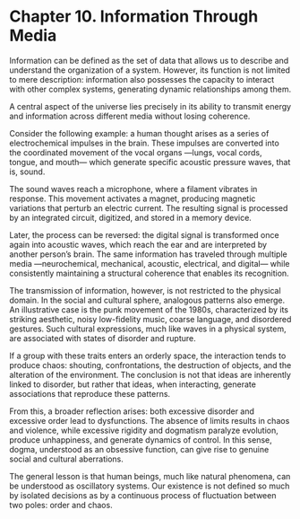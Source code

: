 # Chapter 10. Information Through Media

Information can be defined as the set of data that allows us to describe and understand the organization of a system. However, its function is not limited to mere description: information also possesses the capacity to interact with other complex systems, generating dynamic relationships among them.

A central aspect of the universe lies precisely in its ability to transmit energy and information across different media without losing coherence.

Consider the following example: a human thought arises as a series of electrochemical impulses in the brain. These impulses are converted into the coordinated movement of the vocal organs —lungs, vocal cords, tongue, and mouth— which generate specific acoustic pressure waves, that is, sound.

The sound waves reach a microphone, where a filament vibrates in response. This movement activates a magnet, producing magnetic variations that perturb an electric current. The resulting signal is processed by an integrated circuit, digitized, and stored in a memory device.

Later, the process can be reversed: the digital signal is transformed once again into acoustic waves, which reach the ear and are interpreted by another person’s brain. The same information has traveled through multiple media —neurochemical, mechanical, acoustic, electrical, and digital— while consistently maintaining a structural coherence that enables its recognition.

The transmission of information, however, is not restricted to the physical domain. In the social and cultural sphere, analogous patterns also emerge. An illustrative case is the punk movement of the 1980s, characterized by its striking aesthetic, noisy low-fidelity music, coarse language, and disordered gestures. Such cultural expressions, much like waves in a physical system, are associated with states of disorder and rupture.

If a group with these traits enters an orderly space, the interaction tends to produce chaos: shouting, confrontations, the destruction of objects, and the alteration of the environment. The conclusion is not that ideas are inherently linked to disorder, but rather that ideas, when interacting, generate associations that reproduce these patterns.

From this, a broader reflection arises: both excessive disorder and excessive order lead to dysfunctions. The absence of limits results in chaos and violence, while excessive rigidity and dogmatism paralyze evolution, produce unhappiness, and generate dynamics of control. In this sense, dogma, understood as an obsessive function, can give rise to genuine social and cultural aberrations.

The general lesson is that human beings, much like natural phenomena, can be understood as oscillatory systems. Our existence is not defined so much by isolated decisions as by a continuous process of fluctuation between two poles: order and chaos.